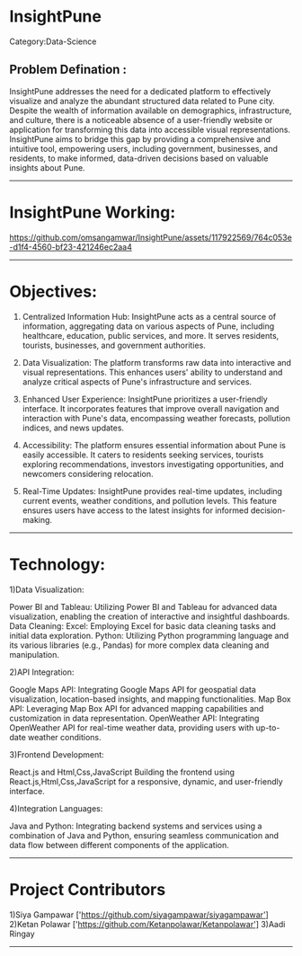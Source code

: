 # InsightPune

Category:Data-Science

Problem Defination :
------------------------------------------------------------------------------------------------------------------------------------------------------------------------------------------------
InsightPune addresses the need for a dedicated platform to effectively visualize and analyze the abundant structured data related to Pune city. Despite the wealth of information available on demographics, infrastructure, and culture, there is a noticeable absence of a user-friendly website or application for transforming this data into accessible visual representations. InsightPune aims to bridge this gap by providing a comprehensive and intuitive tool, empowering users, including government, businesses, and residents, to make informed, data-driven decisions based on valuable insights about Pune.

-----------------------------------------------------------------------------------------------------------------------------------------------------------------------------------------------
# InsightPune Working:
https://github.com/omsangamwar/InsightPune/assets/117922569/764c053e-d1f4-4560-bf23-421246ec2aa4

-------------------------------------------------------------------------------------------------------------------------------------------------------------------------------------------------
# Objectives:

1) Centralized Information Hub: InsightPune acts as a central source of information, aggregating data on various aspects of Pune, including healthcare, education, public services, and more. 
   It serves residents, tourists, businesses, and government authorities.
  
2) Data Visualization: The platform transforms raw data into interactive and visual representations. This enhances users' ability to understand and analyze critical aspects of Pune's 
   infrastructure and services.

3) Enhanced User Experience: InsightPune prioritizes a user-friendly interface. It incorporates features that improve overall navigation and interaction with Pune's data, encompassing weather 
   forecasts, pollution indices, and news updates.

4) Accessibility: The platform ensures essential information about Pune is easily accessible. It caters to residents seeking services, tourists exploring recommendations, investors 
   investigating opportunities, and newcomers considering relocation.

5) Real-Time Updates: InsightPune provides real-time updates, including current events, weather conditions, and pollution levels. This feature ensures users have access to the latest insights 
   for informed decision-making.

-----------------------------------------------------------------------------------------------------------------------------------------------------------------------------------------------

# Technology:

1)Data Visualization:

Power BI and Tableau: Utilizing Power BI and Tableau for advanced data visualization, enabling the creation of interactive and insightful dashboards.
Data Cleaning:
Excel: Employing Excel for basic data cleaning tasks and initial data exploration.
Python: Utilizing Python programming language and its various libraries (e.g., Pandas) for more complex data cleaning and manipulation.

2)API Integration:

Google Maps API: Integrating Google Maps API for geospatial data visualization, location-based insights, and mapping functionalities.
Map Box API: Leveraging Map Box API for advanced mapping capabilities and customization in data representation.
OpenWeather API:
Integrating OpenWeather API for real-time weather data, providing users with up-to-date weather conditions.

3)Frontend Development:

React.js and Html,Css,JavaScript
Building the frontend using React.js,Html,Css,JavaScript for a responsive, dynamic, and user-friendly interface.

4)Integration Languages:

Java and Python:
Integrating backend systems and services using a combination of Java and Python, ensuring seamless communication and data flow between different components of the application.

----------------------------------------------------------------------------------------------------------------------------------------------------------------------------------------------
# Project Contributors
1)Siya Gampawar ['https://github.com/siyagampawar/siyagampawar']
2)Ketan Polawar ['https://github.com/Ketanpolawar/Ketanpolawar']
3)Aadi Ringay   

------------------------------------------------------------------------------------------------------------------------------------------------------------------------------------------------







